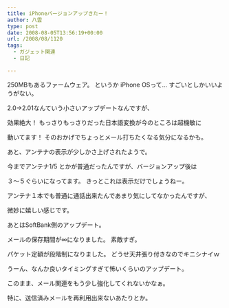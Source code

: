```yaml
---
title: iPhoneバージョンアップきたー！
author: 八雲
type: post
date: 2008-08-05T13:56:19+00:00
url: /2008/08/1120
tags:
  - ガジェット関連
  - 日記

---
```

250MBもあるファームウェア。 というか iPhone OSって… すごいとしかいいようがない。

2.0→2.01なんていう小さいアップデートなんですが、
  
効果絶大！ もっさりもっさりだった日本語変換が今のところは超機敏に
  
動いてます！ そのおかげでちょっとメール打ちたくなる気分になるかも。
  
あと、アンテナの表示が少しかさ上げされたようで。
  
今までアンテナ1/5 とかが普通だったんですが、バージョンアップ後は
  
３～５ぐらいになってます。 きっとこれは表示だけでしょうねー。
  
アンテナ１本でも普通に通話出来たんであまり気にしてなかったんですが、
  
微妙に嬉しい感じです。

あとはSoftBank側のアップデート。
  
メールの保存期間が∞になりました。 素敵すぎ。
  
パケット定額が段階制になりました。 どうせ天井張り付きなのでキニシナイｗ

うーん、なんか良いタイミングすぎて怖いくらいのアップデート。
  
このまま、メール関連をもう少し強化してくれないかなぁ。
  
特に、送信済みメールを再利用出来ないあたりとか。
